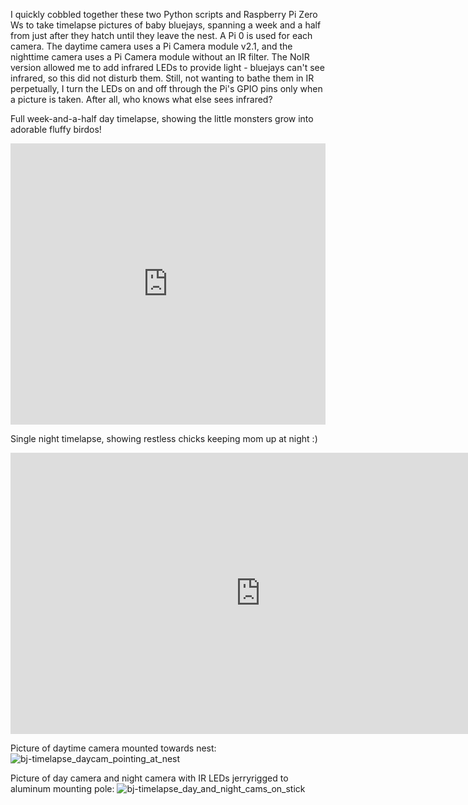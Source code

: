 I quickly cobbled together these two Python scripts and Raspberry Pi Zero Ws to take timelapse pictures of baby bluejays, spanning a week and a half from just after they hatch until they leave the nest.
A Pi 0 is used for each camera.
The daytime camera uses a Pi Camera module v2.1, and the nighttime camera uses a Pi Camera module without an IR filter. The NoIR version allowed me to add infrared LEDs to provide light - bluejays can't see infrared, so this did not disturb them.
Still, not wanting to bathe them in IR perpetually, I turn the LEDs on and off through the Pi's GPIO pins only when a picture is taken. After all, who knows what else sees infrared?


Full week-and-a-half day timelapse, showing the little monsters grow into adorable fluffy birdos!

<iframe width="100%" height="450" src="https://www.youtube.com/embed/kPjclxg8t8g" title="YouTube video player" frameborder="0" allow="accelerometer; autoplay; clipboard-write; encrypted-media; gyroscope; picture-in-picture" allowfullscreen></iframe>

Single night timelapse, showing restless chicks keeping mom up at night :)

<iframe width="800" height="450" src="https://www.youtube.com/embed/3oLIl-vjsxg" title="YouTube video player" frameborder="0" allow="accelerometer; autoplay; clipboard-write; encrypted-media; gyroscope; picture-in-picture" allowfullscreen></iframe>

<br>

Picture of daytime camera mounted towards nest:
![bj-timelapse_daycam_pointing_at_nest](https://user-images.githubusercontent.com/17125101/204882842-5f5077b8-d8ae-40df-b7cf-c9b0411a0464.jpg)

Picture of day camera and night camera with IR LEDs jerryrigged to aluminum mounting pole:
![bj-timelapse_day_and_night_cams_on_stick](https://user-images.githubusercontent.com/17125101/204882860-31376c9a-5015-4eff-addf-3ffa03e012e3.jpg)
